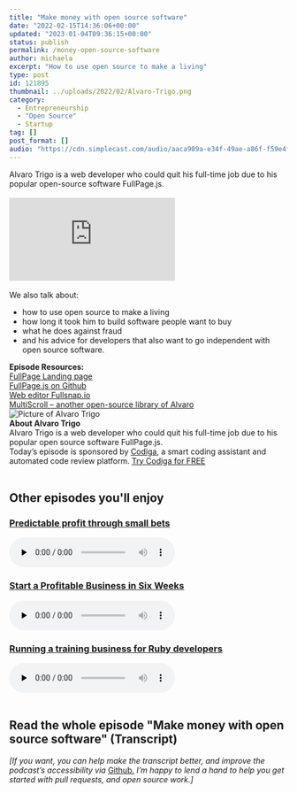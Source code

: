 ```yaml
---
title: "Make money with open source software"
date: "2022-02-15T14:36:06+00:00"
updated: "2023-01-04T09:36:15+00:00"
status: publish
permalink: /money-open-source-software
author: michaela
excerpt: "How to use open source to make a living"
type: post
id: 121895
thumbnail: ../uploads/2022/02/Alvaro-Trigo.png
category:
  - Entrepreneurship
  - "Open Source"
  - Startup
tag: []
post_format: []
audio: "https://cdn.simplecast.com/audio/aaca909a-e34f-49ae-a86f-f59e4fa807f0/episodes/98d66118-0875-475b-ba50-3abd85d02b37/audio/afcb8826-5dc4-4a29-95d3-b0cfe1d9cb30/default_tc.mp3"
---
```


<div class="episode-about">
Alvaro Trigo is a web developer who could quit his full-time job due to his popular open-source software FullPage.js.
<br/> <br/>
<div class="video-container">
<iframe class="video" src="https://www.youtube-nocookie.com/embed/Cyrbgrxkmc8" title="YouTube video player" frameborder="0" allow="accelerometer; autoplay; clipboard-write; encrypted-media; gyroscope; picture-in-picture" allowfullscreen></iframe>
</div>
<br/>We also talk about:
<ul>
<li> how to use open source to make a living</li>
<li> how long it took him to build software people want to buy</li>
<li> what he does against fraud</li>
<li> and his advice for developers that also want to go independent with open source software.</li>
</ul>
</div>
<div class=" episode-links">
<b>Episode Resources:</b><br/>
<a href="https://alvarotrigo.com/fullPage/">FullPage Landing page</a><br/>
<a href="https://github.com/alvarotrigo/fullPage.js">FullPage.js on Github</a><br/>
<a href="https://fullsnap.io/">Web editor Fullsnap.io</a><br/>
<a href="https://alvarotrigo.com/multiScroll/">MultiScroll – another open-source library of Alvaro</a><br/>
</div>

<div class="row pt-2 align-items-center">
<div class="col-4 guest-picture">
<img src="../uploads/2022/02/Alvaro-Trigo.png" alt="Picture of Alvaro Trigo"/>
</div>
<div class="col-8 guest-about">
<b>About Alvaro Trigo</b><br/>
Alvaro Trigo is a web developer who could quit his full-time job due to his popular open source software FullPage.js.
</div>
</div>

<div class="sponsorship">
Today’s episode is sponsored by <a href="https://www.codiga.io/?utm_source=podcast&utm_medium=social&utm_campaign=se_unlocked"><u>Codiga</u></a>, a smart coding assistant and automated code review platform. <a href="https://www.codiga.io/?utm_source=podcast&utm_medium=social&utm_campaign=se_unlocked"><u>Try Codiga for FREE</u></a>
</div> 
<br/>

<div>
  <h2>Other episodes you'll enjoy</h2>
    <div class="row-md-6">
      <div class="row g-0 border rounded overflow-hidden flex-md-row mb-4 shadow-sm h-md-250 position-relative">
          <div class="col p-4 d-flex flex-column position-static">
            <h3 class="mb-0"><a href="https://www.software-engineering-unlocked.com/entrepreneurship-developer/">Predictable profit through small bets</a></h3>
  <audio controls preload="none">
                <source src="https://cdn.simplecast.com/audio/aaca909a-e34f-49ae-a86f-f59e4fa807f0/episodes/3af1fd1a-6611-46c4-b4d5-018f32e66e40/audio/b20977cc-47fa-4612-b86a-4fcc06f7a8cd/default_tc.mp3" />
              </audio>
          </div>
        </div>
      </div>
    <div class="row-md-6">
      <div class="row g-0 border rounded overflow-hidden flex-md-row mb-4 shadow-sm h-md-250 position-relative">
          <div class="col p-4 d-flex flex-column position-static">
            <h3 class="mb-0"><a href="https://www.software-engineering-unlocked.com/episode-12-profitable-business-courtland-allen/">Start a Profitable Business in Six Weeks</a></h3>
  <audio controls preload="none">
                <source src="https://cdn.simplecast.com/audio/aaca90/aaca909a-e34f-49ae-a86f-f59e4fa807f0/c20424de-dfb3-4ff2-871e-0e64f6809511/courtland-allen-ready_tc.mp3" />
              </audio>
          </div>
        </div>
      </div>
      <div class="row-md-6">
      <div class="row g-0 border rounded overflow-hidden flex-md-row mb-4 shadow-sm h-md-250 position-relative">
          <div class="col p-4 d-flex flex-column position-static">
            <h3 class="mb-0"><a href="https://www.software-engineering-unlocked.com/wordpress-dev-training-business/">Running a training business for Ruby developers</a></h3>
  <audio controls preload="none">
                <source src="https://cdn.simplecast.com/audio/aaca909a-e34f-49ae-a86f-f59e4fa807f0/episodes/2e4ccaa8-a370-4fd3-b676-8df74ac4bb34/audio/aa0a552b-2390-4064-b0ce-f35e3227ade0/default_tc.mp3" />
              </audio>
          </div>
        </div>
      </div>
</div>
<br/>

## Read the whole episode "Make money with open source software" (Transcript)

_\[If you want, you can help make the transcript better, and improve the podcast’s accessibility via_ [Github](https://github.com/mgreiler/se-unlocked/tree/master/Transcripts)_[.](https://github.com/mgreiler/se-unlocked/tree/master/Transcripts) I’m happy to lend a hand to help you get started with pull requests, and open source work.\]_
